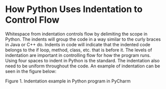 # How Python Uses Indentation to Control Flow

Whitespace from indentation controls flow by delimiting the scope in Python. The indents will group the code in a way similar to the curly braces in Java or C++ do. Indents in code will indicate that the indented code belongs to the if loop, method, class, etc. that is before it. The levels of indentation are important in controlling flow for how the program runs. Using four spaces to indent in Python is the standard. The indentation also need to be uniform throughout the code. An example of indentation can be seen in the figure below:

Figure 1. Indentation example in Python program in PyCharm